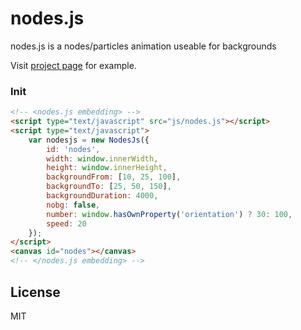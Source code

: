 # nodes.js
nodes.js is a nodes/particles animation useable for backgrounds

Visit [project page](https://oguzhaneroglu.com/projects/nodes.js/) for example.

### Init

```html
<!-- <nodes.js embedding> -->
<script type="text/javascript" src="js/nodes.js"></script>
<script type="text/javascript">
    var nodesjs = new NodesJs({
        id: 'nodes',
        width: window.innerWidth,
        height: window.innerHeight,
        backgroundFrom: [10, 25, 100],
        backgroundTo: [25, 50, 150],
        backgroundDuration: 4000,
        nobg: false,
        number: window.hasOwnProperty('orientation') ? 30: 100,
        speed: 20
    });
</script>
<canvas id="nodes"></canvas>
<!-- </nodes.js embedding> -->
```

## License
MIT

